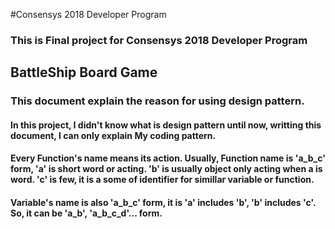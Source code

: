 #Consensys 2018 Developer Program

### This is Final project for Consensys 2018 Developer Program

## BattleShip Board Game

### This document explain the reason for using design pattern.

#### In this project, I didn't know what is design pattern until now, writting this document, I can only explain My coding pattern.

#### Every Function's name means its action. Usually, Function name is 'a_b_c' form, 'a' is short word or acting. 'b' is usually object only acting when a is word. 'c' is few, it is a some of identifier for simillar variable or function.

#### Variable's name is also 'a_b_c' form, it is 'a' includes 'b', 'b' includes 'c'. So, it can be 'a_b', 'a_b_c_d'... form.
